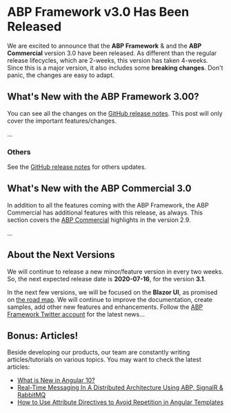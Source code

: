 # ABP Framework v3.0 Has Been Released

We are excited to announce that the **ABP Framework** & and the **ABP Commercial** version 3.0 have been released. As different than the regular release lifecycles, which are 2-weeks, this version has taken 4-weeks. Since this is a major version, it also includes some **breaking changes**. Don't panic, the changes are easy to adapt.

## What's New with the ABP Framework 3.00?

You can see all the changes on the [GitHub release notes](https://github.com/abpframework/abp/releases/tag/2.9.0). This post will only cover the important features/changes.

...

### Others

See the [GitHub release notes](https://github.com/abpframework/abp/releases/tag/3.0.0) for others updates.

## What's New with the ABP Commercial 3.0

In addition to all the features coming with the ABP Framework, the ABP Commercial has additional features with this release, as always. This section covers the [ABP Commercial](https://commercial.abp.io/) highlights in the version 2.9.

...

## About the Next Versions

We will continue to release a new minor/feature version in every two weeks. So, the next expected release date is **2020-07-16**, for the version **3.1**.

In the next few versions, we will be focused on the **Blazor UI**, as promised on [the road map](https://docs.abp.io/en/abp/latest/Road-Map). We will continue to improve the documentation, create samples, add other new features and enhancements. Follow the [ABP Framework Twitter account](https://twitter.com/abpframework) for the latest news...

## Bonus: Articles!

Beside developing our products, our team are constantly writing articles/tutorials on various topics. You may want to check the latest articles:

* [What is New in Angular 10?](https://volosoft.com/blog/what-is-new-in-angular-10)
* [Real-Time Messaging In A Distributed Architecture Using ABP, SignalR & RabbitMQ](https://volosoft.com/blog/RealTime-Messaging-Distributed-Architecture-Abp-SingalR-RabbitMQ)
* [How to Use Attribute Directives to Avoid Repetition in Angular Templates](https://volosoft.com/blog/attribute-directives-to-avoid-repetition-in-angular-templates)